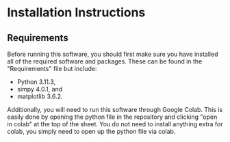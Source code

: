 # Installation Instructions

## Requirements

Before running this software, you should first make sure you have installed all of the required software and packages.
These can be found in the "Requirements" file but include:

- Python 3.11.3, 
- simpy 4.0.1, and
- matplotlib 3.6.2.

Additionally, you will need to run this software through Google Colab. This is easily done by opening the python file in the repository 
and clicking "open in colab" at the top of the sheet. You do not need to install anything extra for colab, you simply need to open up the 
python file via colab.


